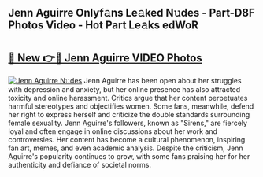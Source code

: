 ## Jenn Aguirre Onlyf𝚊ns Le𝚊ked N𝚞des - Part-D8F Photos Video - Hot Part Le𝚊ks edWoR

# <h2><a href="http://ab2431.deff.icu/?id=Jenn+Aguirre">🔗 New 👉🔴 Jenn Aguirre VIDEO Photos</a></h2>

[![Jenn Aguirre N𝚞des](https://i.imgur.com/rIISA9y.gif)](http://ab2431.deff.icu/?id=Jenn+Aguirre)
Jenn Aguirre has been open about her struggles with depression and anxiety, but her online presence has also attracted toxicity and online harassment. Critics argue that her content perpetuates harmful stereotypes and objectifies women. Some fans, meanwhile, defend her right to express herself and criticize the double standards surrounding female sexuality. Jenn Aguirre's followers, known as "Sirens," are fiercely loyal and often engage in online discussions about her work and controversies. Her content has become a cultural phenomenon, inspiring fan art, memes, and even academic analysis. Despite the criticism, Jenn Aguirre's popularity continues to grow, with some fans praising her for her authenticity and defiance of societal norms.
